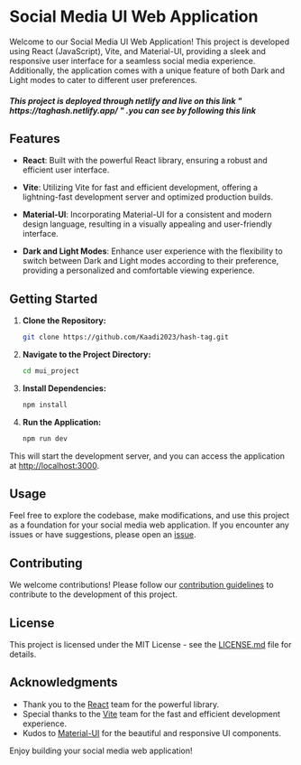 # Social Media UI Web Application

Welcome to our Social Media UI Web Application! This project is developed using React (JavaScript), Vite, and Material-UI, providing a sleek and responsive user interface for a seamless social media experience. Additionally, the application comes with a unique feature of both Dark and Light modes to cater to different user preferences.

<h5>This project is deployed through netlify and live on this link " https://taghash.netlify.app/ " .you can see by following this link</h5>

## Features

- **React**: Built with the powerful React library, ensuring a robust and efficient user interface.

- **Vite**: Utilizing Vite for fast and efficient development, offering a lightning-fast development server and optimized production builds.

- **Material-UI**: Incorporating Material-UI for a consistent and modern design language, resulting in a visually appealing and user-friendly interface.

- **Dark and Light Modes**: Enhance user experience with the flexibility to switch between Dark and Light modes according to their preference, providing a personalized and comfortable viewing experience.

## Getting Started

1. **Clone the Repository:**
    ```bash
    git clone https://github.com/Kaadi2023/hash-tag.git
    ```

2. **Navigate to the Project Directory:**
    ```bash
    cd mui_project
    ```

3. **Install Dependencies:**
    ```bash
    npm install
    ```

4. **Run the Application:**
    ```bash
    npm run dev
    ```

This will start the development server, and you can access the application at [http://localhost:3000](http://localhost:3000).

## Usage

Feel free to explore the codebase, make modifications, and use this project as a foundation for your social media web application. If you encounter any issues or have suggestions, please open an [issue](https://github.com/Kaadi2023/hash-tag/issues).

## Contributing

We welcome contributions! Please follow our [contribution guidelines](CONTRIBUTING.md) to contribute to the development of this project.

## License

This project is licensed under the MIT License - see the [LICENSE.md](LICENSE.md) file for details.

## Acknowledgments

- Thank you to the [React](https://reactjs.org/) team for the powerful library.
- Special thanks to the [Vite](https://vitejs.dev/) team for the fast and efficient development experience.
- Kudos to [Material-UI](https://mui.com/) for the beautiful and responsive UI components.

Enjoy building your social media web application!
